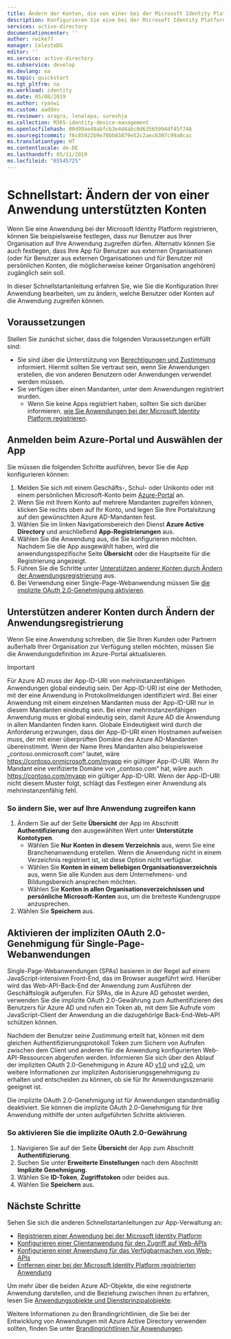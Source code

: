 ```yaml
---
title: Ändern der Konten, die von einer bei der Microsoft Identity Platform registrierten Anwendung unterstützt werden | Azure
description: Konfigurieren Sie eine bei der Microsoft Identity Platform registrierte Anwendung, um zu ändern, welche Benutzer oder Konten auf die Anwendung zugreifen können.
services: active-directory
documentationcenter: ''
author: rwike77
manager: CelesteDG
editor: ''
ms.service: active-directory
ms.subservice: develop
ms.devlang: na
ms.topic: quickstart
ms.tgt_pltfrm: na
ms.workload: identity
ms.date: 05/08/2019
ms.author: ryanwi
ms.custom: aaddev
ms.reviewer: aragra, lenalepa, sureshja
ms.collection: M365-identity-device-management
ms.openlocfilehash: 00d99ae48abfcb3e4d4abc0d63565994df45f746
ms.sourcegitcommit: f6c85922b9e70bb83879e52c2aec6307c99a0cac
ms.translationtype: HT
ms.contentlocale: de-DE
ms.lasthandoff: 05/11/2019
ms.locfileid: "65545725"
---
```

# <a name="quickstart-modify-the-accounts-supported-by-an-application"></a>Schnellstart: Ändern der von einer Anwendung unterstützten Konten

Wenn Sie eine Anwendung bei der Microsoft Identity Platform registrieren, können Sie beispielsweise festlegen, dass nur Benutzer aus Ihrer Organisation auf Ihre Anwendung zugreifen dürfen. Alternativ können Sie auch festlegen, dass Ihre App für Benutzer aus externen Organisationen (oder für Benutzer aus externen Organisationen und für Benutzer mit persönlichen Konten, die möglicherweise keiner Organisation angehören) zugänglich sein soll.

In dieser Schnellstartanleitung erfahren Sie, wie Sie die Konfiguration Ihrer Anwendung bearbeiten, um zu ändern, welche Benutzer oder Konten auf die Anwendung zugreifen können.

## <a name="prerequisites"></a>Voraussetzungen

Stellen Sie zunächst sicher, dass die folgenden Voraussetzungen erfüllt sind:

* Sie sind über die Unterstützung von [Berechtigungen und Zustimmung](v2-permissions-and-consent.md) informiert. Hiermit sollten Sie vertraut sein, wenn Sie Anwendungen erstellen, die von anderen Benutzern oder Anwendungen verwendet werden müssen.
* Sie verfügen über einen Mandanten, unter dem Anwendungen registriert wurden.
  * Wenn Sie keine Apps registriert haben, sollten Sie sich darüber informieren, [wie Sie Anwendungen bei der Microsoft Identity Platform registrieren](quickstart-register-app.md).

## <a name="sign-in-to-the-azure-portal-and-select-the-app"></a>Anmelden beim Azure-Portal und Auswählen der App

Sie müssen die folgenden Schritte ausführen, bevor Sie die App konfigurieren können:

1. Melden Sie sich mit einem Geschäfts-, Schul- oder Unikonto oder mit einem persönlichen Microsoft-Konto beim [Azure-Portal](https://portal.azure.com) an.
1. Wenn Sie mit Ihrem Konto auf mehrere Mandanten zugreifen können, klicken Sie rechts oben auf Ihr Konto, und legen Sie Ihre Portalsitzung auf den gewünschten Azure AD-Mandanten fest.
1. Wählen Sie im linken Navigationsbereich den Dienst **Azure Active Directory** und anschließend **App-Registrierungen** aus.
1. Wählen Sie die Anwendung aus, die Sie konfigurieren möchten. Nachdem Sie die App ausgewählt haben, wird die anwendungsspezifische Seite **Übersicht** oder die Hauptseite für die Registrierung angezeigt.
1. Führen Sie die Schritte unter [Unterstützen anderer Konten durch Ändern der Anwendungsregistrierung](#change-the-application-registration-to-support-different-accounts) aus.
1. Bei Verwendung einer Single-Page-Webanwendung müssen Sie [die implizite OAuth 2.0-Genehmigung aktivieren](#enable-oauth-20-implicit-grant-for-single-page-applications).

## <a name="change-the-application-registration-to-support-different-accounts"></a>Unterstützen anderer Konten durch Ändern der Anwendungsregistrierung

Wenn Sie eine Anwendung schreiben, die Sie Ihren Kunden oder Partnern außerhalb Ihrer Organisation zur Verfügung stellen möchten, müssen Sie die Anwendungsdefinition im Azure-Portal aktualisieren.

> [!IMPORTANT]
> Für Azure AD muss der App-ID-URI von mehrinstanzenfähigen Anwendungen global eindeutig sein. Der App-ID-URI ist eine der Methoden, mit der eine Anwendung in Protokollmeldungen identifiziert wird. Bei einer Anwendung mit einem einzelnen Mandanten muss der App-ID-URI nur in diesem Mandanten eindeutig sein. Bei einer mehrinstanzenfähigen Anwendung muss er global eindeutig sein, damit Azure AD die Anwendung in allen Mandanten finden kann. Globale Eindeutigkeit wird durch die Anforderung erzwungen, dass der App-ID-URI einen Hostnamen aufweisen muss, der mit einer überprüften Domäne des Azure AD-Mandanten übereinstimmt. Wenn der Name Ihres Mandanten also beispielsweise „contoso.onmicrosoft.com“ lautet, wäre https://contoso.onmicrosoft.com/myapp ein gültiger App-ID-URI. Wenn Ihr Mandant eine verifizierte Domäne von „contoso.com“ hat, wäre auch https://contoso.com/myapp ein gültiger App-ID-URI. Wenn der App-ID-URI nicht diesem Muster folgt, schlägt das Festlegen einer Anwendung als mehrinstanzenfähig fehl.

### <a name="to-change-who-can-access-your-application"></a>So ändern Sie, wer auf Ihre Anwendung zugreifen kann

1. Ändern Sie auf der Seite **Übersicht** der App im Abschnitt **Authentifizierung** den ausgewählten Wert unter **Unterstützte Kontotypen**.
    * Wählen Sie **Nur Konten in diesem Verzeichnis** aus, wenn Sie eine Branchenanwendung erstellen. Wenn die Anwendung nicht in einem Verzeichnis registriert ist, ist diese Option nicht verfügbar.
    * Wählen Sie **Konten in einem beliebigen Organisationsverzeichnis** aus, wenn Sie alle Kunden aus dem Unternehmens- und Bildungsbereich ansprechen möchten.
    * Wählen Sie **Konten in allen Organisationsverzeichnissen und persönliche Microsoft-Konten** aus, um die breiteste Kundengruppe anzusprechen.
1. Wählen Sie **Speichern** aus.

## <a name="enable-oauth-20-implicit-grant-for-single-page-applications"></a>Aktivieren der impliziten OAuth 2.0-Genehmigung für Single-Page-Webanwendungen

Single-Page-Webanwendungen (SPAs) basieren in der Regel auf einem JavaScript-intensiven Front-End, das im Browser ausgeführt wird. Hierüber wird das Web-API-Back-End der Anwendung zum Ausführen der Geschäftslogik aufgerufen. Für SPAs, die in Azure AD gehostet werden, verwenden Sie die implizite OAuth 2.0-Gewährung zum Authentifizieren des Benutzers für Azure AD und rufen ein Token ab, mit dem Sie Aufrufe vom JavaScript-Client der Anwendung an die dazugehörige Back-End-Web-API schützen können.

Nachdem der Benutzer seine Zustimmung erteilt hat, können mit dem gleichen Authentifizierungsprotokoll Token zum Sichern von Aufrufen zwischen dem Client und anderen für die Anwendung konfigurierten Web-API-Ressourcen abgerufen werden. Informieren Sie sich über den Ablauf der impliziten OAuth 2.0-Genehmigung in Azure AD [v1.0](v1-oauth2-implicit-grant-flow.md) und [v2.0](v2-oauth2-implicit-grant-flow.md), um weitere Informationen zur impliziten Autorisierungsgenehmigung zu erhalten und entscheiden zu können, ob sie für Ihr Anwendungsszenario geeignet ist.

Die implizite OAuth 2.0-Genehmigung ist für Anwendungen standardmäßig deaktiviert. Sie können die implizite OAuth 2.0-Genehmigung für Ihre Anwendung mithilfe der unten aufgeführten Schritte aktivieren.

### <a name="to-enable-oauth-20-implicit-grant"></a>So aktivieren Sie die implizite OAuth 2.0-Gewährung

1. Navigieren Sie auf der Seite **Übersicht** der App zum Abschnitt **Authentifizierung**.
1. Suchen Sie unter **Erweiterte Einstellungen** nach dem Abschnitt **Implizite Genehmigung**.
1. Wählen Sie **ID-Token**, **Zugriffstoken** oder beides aus.
1. Wählen Sie **Speichern** aus.

## <a name="next-steps"></a>Nächste Schritte

Sehen Sie sich die anderen Schnellstartanleitungen zur App-Verwaltung an:

* [Registrieren einer Anwendung bei der Microsoft Identity Platform](quickstart-register-app.md)
* [Konfigurieren einer Clientanwendung für den Zugriff auf Web-APIs](quickstart-configure-app-access-web-apis.md)
* [Konfigurieren einer Anwendung für das Verfügbarmachen von Web-APIs](quickstart-configure-app-expose-web-apis.md)
* [Entfernen einer bei der Microsoft Identity Platform registrierten Anwendung](quickstart-remove-app.md)

Um mehr über die beiden Azure AD-Objekte, die eine registrierte Anwendung darstellen, und die Beziehung zwischen ihnen zu erfahren, lesen Sie [Anwendungsobjekte und Dienstprinzipalobjekte](app-objects-and-service-principals.md).

Weitere Informationen zu den Brandingrichtlinien, die Sie bei der Entwicklung von Anwendungen mit Azure Active Directory verwenden sollten, finden Sie unter [Brandingrichtlinien für Anwendungen](howto-add-branding-in-azure-ad-apps.md).
